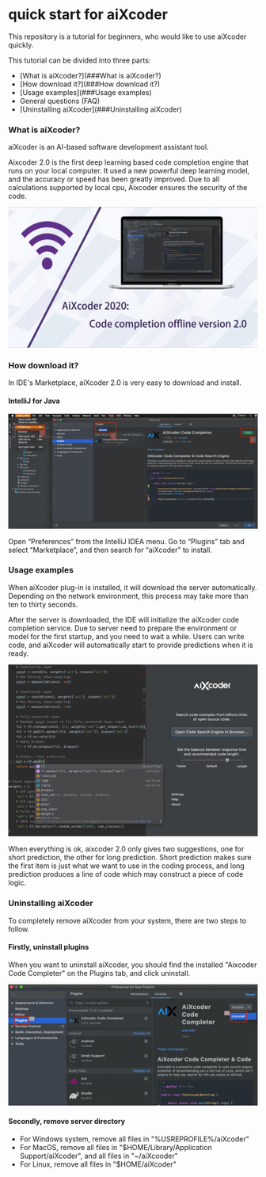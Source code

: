 # quick start for aiXcoder

This repository is a tutorial for beginners, who would like to use aiXcoder quickly.

This tutorial can be divided into three parts:

- [What is aiXcoder?](###What is aiXcoder?)
- [How download it?](###How download it?)
- [Usage examples](###Usage examples)
- General questions (FAQ)
- [Uninstalling aiXcoder](###Uninstalling aiXcoder)

### What is aiXcoder?

aiXcoder is an AI-based software development assistant tool. 

Aixcoder 2.0 is the first deep learning based code completion engine that runs on your local computer. It used a new powerful deep learning model, and the accuracy or speed has been greatly improved. Due to all calculations supported by local cpu, Aixcoder ensures the security of the code.

![aixcode_2](./res/aixcode_2.jpg)

### How download it?

In IDE's Marketplace, aiXcoder 2.0 is very easy to download and install. 

#### IntelliJ for Java

![IntelliJ](./res/IntelliJ.png)

Open “Preferences” from the IntelliJ IDEA menu. Go to “Plugins” tab and select “Marketplace”, and then search for “aiXcoder” to install.

### Usage examples

When aiXcoder plug-in is installed, it will download the server automatically. Depending on the network environment, this process may take more than ten to thirty seconds.

After the server is downloaded, the IDE will initialize the aiXcoder code completion service. Due to server need to prepare the environment or model for the first startup, and you need to wait a while. Users can write code, and aiXcoder will automatically start to provide predictions when it is ready.

![aixcoder_tf](./res/aixcoder_tf.jpg)

When everything is ok, aixcoder 2.0 only gives two suggestions, one for short prediction, the other for long prediction. Short prediction makes sure the first item is just what we want to use in the coding process, and long prediction produces a line of code which may construct a piece of code logic.

### Uninstalling aiXcoder

To completely remove aiXcoder from your system, there are two steps to follow.

#### Firstly, uninstall plugins

When you want to uninstall aiXcoder, you should find the installed "Aixcoder Code Completer" on the Plugins tab, and click uninstall.

![uninstall](./res/uninstall.jpg)

#### Secondly, remove server directory

- For Windows system, remove all files in "%USREPROFILE%/aiXcoder"
- For MacOS, remove all files in "$HOME/Library/Application Support/aiXcoder", and all files in "~/aiXcooder"
- For Linux, remove all files in "$HOME/aiXcoder"

